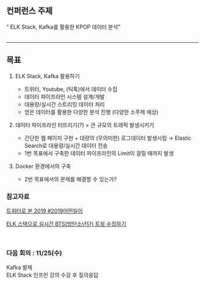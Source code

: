## 컨퍼런스 주제
“ ELK Stack, Kafka를 활용한 KPOP 데이터 분석”  <br/> <br/>


---

## 목표

1.  ELK Stack, Kafka 활용하기
    + 트위터, Youtube, (틱톡)에서 데이터 수집
    + 데이터 파이프라인 시스템 설계/개발
    + 대용량/실시간 스트리밍 데이터 처리
    + 얻은 데이터를 활용한 다양한 분석 진행 (다양한 소주제 예상)

2. 데이터 파이프라인 터뜨리기(?) = 큰 규모의 트래픽 발생시키기
    + 간단한 웹 페이지 구현 + 대량의 (무의미한) 로그데이터 발생시킴 → Elastic Search로 대용량/실시간 데이터 전송
    + 1번 목표에서 구축한 데이터 파이프라인의 Limit이 걸릴 때까지 발생

3. Docker 환경에서의 구축
    + 2번 목표에서의 문제를 해결할 수 있는가?  





### 참고자료

  [트위터로 본 2019 #2019어떤일이](https://blog.twitter.com/ko_kr/topics/insights/2019/Thishappened2019Ko.html)

  [ELK 스택으로 실시간 BTS(방탄소년단) 트윗 수집하기](https://medium.com/@peteryun/elk-elk-%EC%8A%A4%ED%83%9D%EC%9C%BC%EB%A1%9C-%EC%8B%A4%EC%8B%9C%EA%B0%84-bts-%EB%B0%A9%ED%83%84%EC%86%8C%EB%85%84%EB%8B%A8-%ED%8A%B8%EC%9C%97-%EC%88%98%EC%A7%91%ED%95%98%EA%B8%B0-b67210675e84)  

<br/>

### 다음 회의 : 11/25(수)
  Kafka 발제  
  ELK Stack 인프런 강의 수강 후 질의응답
